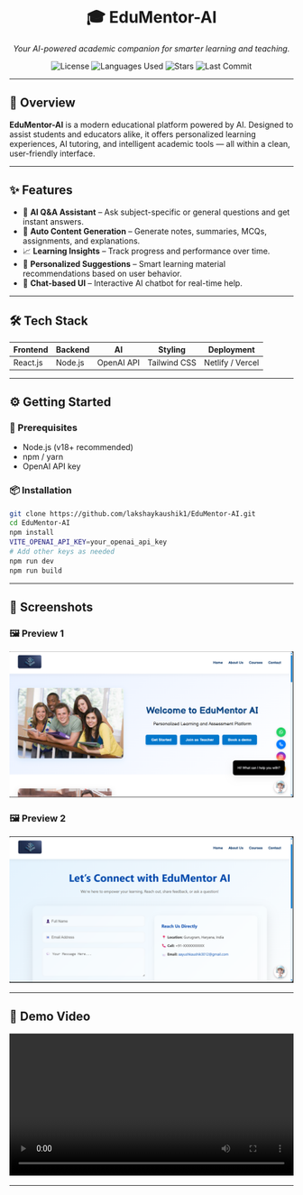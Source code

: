 <h1 align="center">🎓 EduMentor-AI</h1>

<p align="center">
  <i>Your AI-powered academic companion for smarter learning and teaching.</i>
</p>

<p align="center">
  <img src="https://img.shields.io/badge/License-Apache_2.0-blue.svg?style=flat-square" alt="License">
  <img src="https://img.shields.io/github/languages/count/lakshaykaushik1/EduMentor-AI?style=flat-square&color=blueviolet" alt="Languages Used">
  <img src="https://img.shields.io/github/stars/lakshaykaushik1/EduMentor-AI?style=flat-square&color=yellow" alt="Stars">
  <img src="https://img.shields.io/github/last-commit/lakshaykaushik1/EduMentor-AI?style=flat-square&color=brightgreen" alt="Last Commit">
</p>

---

## 🚀 Overview

**EduMentor-AI** is a modern educational platform powered by AI. Designed to assist students and educators alike, it offers personalized learning experiences, AI tutoring, and intelligent academic tools — all within a clean, user-friendly interface.

---

## ✨ Features

- 🤖 **AI Q&A Assistant** – Ask subject-specific or general questions and get instant answers.
- 📄 **Auto Content Generation** – Generate notes, summaries, MCQs, assignments, and explanations.
- 📈 **Learning Insights** – Track progress and performance over time.
- 🧠 **Personalized Suggestions** – Smart learning material recommendations based on user behavior.
- 💬 **Chat-based UI** – Interactive AI chatbot for real-time help.

---

## 🛠️ Tech Stack

| Frontend | Backend | AI | Styling | Deployment |
|----------|---------|----|---------|------------|
| React.js | Node.js | OpenAI API | Tailwind CSS | Netlify / Vercel |

---

## ⚙️ Getting Started

### 🔧 Prerequisites

- Node.js (v18+ recommended)
- npm / yarn
- OpenAI API key

### 📦 Installation

```bash
git clone https://github.com/lakshaykaushik1/EduMentor-AI.git
cd EduMentor-AI
npm install
VITE_OPENAI_API_KEY=your_openai_api_key
# Add other keys as needed
npm run dev
npm run build
```
---
## 📸 Screenshots

### 🖼️ Preview 1
![Preview 1](preview1.png)

### 🖼️ Preview 2
![Preview 2](preview2.png)

---
## 🎥 Demo Video

<video src="Demo Vide (1).mp4" controls width="100%"></video>

---
